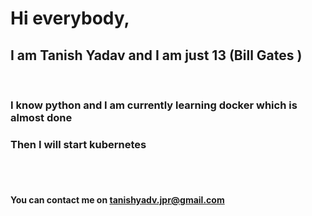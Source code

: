 # Hi everybody,

## I am<b> Tanish Yadav </b> and I am just 13 (Bill Gates )
<br>
<h3> I know <b title="Python is an interpreted, high-level, general-purpose programming language. Created by Guido van Rossum and first released in 1991, Python's design philosophy emphasizes code readability with its notable use of significant whitespace. ">python</b> and I am currently learning <b title="Docker is a set of platform as a service products that use OS-level virtualization to deliver software in packages called containers. Containers are isolated from one another and bundle their own software, libraries and configuration files; they can communicate with each other through well-defined channels.">docker</b> which is almost done</h3>
<h3>Then I will start <b title="Kubernetes is an open-source container-orchestration system for automating computer application deployment, scaling, and management. It was originally designed by Google and is now maintained by the Cloud Native Computing Foundation.">kubernetes</b></h3>
<br>
<br>
<h4> You can contact me on <a href=mailto:tanishyadv.jpr@gmail.com?>tanishyadv.jpr@gmail.com</a></h4>


<!--
**tanishyadav/tanishyadav** is a ✨ _special_ ✨ repository because its `README.md` (this file) appears on your GitHub profile.

Here are some ideas to get you started:

- 🔭 I’m currently working on ...
- 🌱 I’m currently learning ...
- 👯 I’m looking to collaborate on ...
- 🤔 I’m looking for help with ...
- 💬 Ask me about ...
- 📫 How to reach me: ...
- 😄 Pronouns: ...
- ⚡ Fun fact: ...
-->
